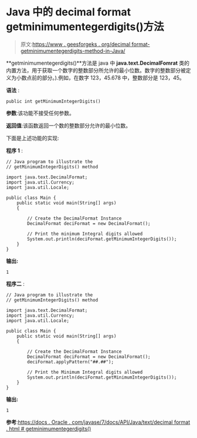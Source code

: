 # Java 中的 decimal format getminimumentegerdigits()方法

> 原文:[https://www . geesforgeks . org/decimal format-getminimumentegerdigits-method-in-Java/](https://www.geeksforgeeks.org/decimalformat-getminimumintegerdigits-method-in-java/)

**getminimumentegerdigits()**方法是 java 中 **java.text.DecimalFomrat** 类的内置方法，用于获取一个数字的整数部分所允许的最小位数。数字的整数部分被定义为小数点前的部分。).例如，在数字 123，45.678 中，整数部分是 123，45。

**语法** :

```
public int getMinimumIntegerDigits()

```

**参数**:该功能不接受任何参数。

**返回值**:该函数返回一个数的整数部分允许的最小位数。

下面是上述功能的实现:

**程序 1** :

```
// Java program to illustrate the
// getMinimumIntegerDigits() method

import java.text.DecimalFormat;
import java.util.Currency;
import java.util.Locale;

public class Main {
    public static void main(String[] args)
    {

        // Create the DecimalFormat Instance
        DecimalFormat deciFormat = new DecimalFormat();

        // Print the minimum Integral digits allowed
        System.out.println(deciFormat.getMinimumIntegerDigits());
    }
}
```

**输出:**

```
1

```

**程序二** :

```
// Java program to illustrate the
// getMinimumIntegerDigits() method

import java.text.DecimalFormat;
import java.util.Currency;
import java.util.Locale;

public class Main {
    public static void main(String[] args)
    {

        // Create the DecimalFormat Instance
        DecimalFormat deciFormat = new DecimalFormat();
        deciFormat.applyPattern("##.##");

        // Print the Minimum Integral digits allowed
        System.out.println(deciFormat.getMinimumIntegerDigits());
    }
}
```

**输出:**

```
1

```

**参考**:[https://docs . Oracle . com/javase/7/docs/API/Java/text/decimal format . html # getminimumentegerdigits()](https://docs.oracle.com/javase/7/docs/api/java/text/DecimalFormat.html#getMinimumIntegerDigits())